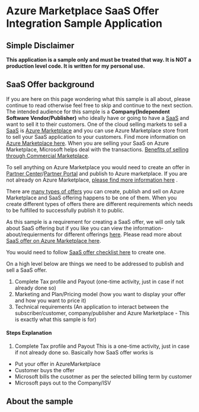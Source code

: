 # Azure Marketplace SaaS Offer Integration Sample Application

## Simple Disclaimer
**This application is a sample only and must be treated that way. It is NOT a production level code. It is written for my personal use.**  

## SaaS Offer background
If you are here on this page wondering what this sample is all about, please continue to read otherwise feel free to skip and continue to the next section. The intended audience for this sample is a **Company(Independent Software Vendor/Publisher)** who ideally have or going to have a [SaaS](https://azure.microsoft.com/en-us/overview/what-is-saas/) and want to sell it to their customers. 
One of the cloud selling markets to sell a [SaaS](https://azure.microsoft.com/en-us/overview/what-is-saas/) is [Azure Marketplace](https://azuremarketplace.microsoft.com/en-us/marketplace/) and you can use Azure Marketplace store front to sell your SaaS application to your customers. Find more information on [Azure Marketplace here](https://docs.microsoft.com/en-us/azure/marketplace/). When you are selling your SaaS on Azure Marketplace, Microsoft helps deal with the transactions. [Benefits of selling through Commercial Marketplace](https://docs.microsoft.com/en-us/azure/marketplace/marketplace-publishers-guide#commercial-marketplace-benefits). 

To sell anything on Azure Marketplace you would need to create an offer in [Partner Center](http://partner.microsoft.com/)/[Partner Portal](http://cloudpartner.azure.com/) and publish to Azure marketplace. If you are not already on Azure Marketplace, [please find more information here](https://docs.microsoft.com/en-us/azure/marketplace/partner-center-portal/create-account) .

There are [many types of offers](https://docs.microsoft.com/en-us/azure/marketplace/publisher-guide-by-offer-type) you can create, publish and sell on Azure Marketplace and SaaS offering happens to be one of them. When you create different types of offers there are different requirements which needs to be fulfilled to successfully publish it to public.

As this sample is a requirement for creating a SaaS offer, we will only talk about SaaS offering but if you like you can view the information-about/requierments for different offerings [here](https://docs.microsoft.com/en-us/azure/marketplace/publisher-guide-by-offer-type). Please read more about [SaaS offer on Azure Marketplace here](https://docs.microsoft.com/en-us/azure/marketplace/marketplace-saas-applications-technical-publishing-guide).

You would need to follow [SaaS offer checklist here](https://docs.microsoft.com/en-us/azure/marketplace/partner-center-portal/offer-creation-checklist) to create one. 

On a high level below are things we need to be addressed to publish and sell a SaaS offer.
1. Complete Tax profile and Payout (one-time activity, just in case if not already done so) 
2. Marketing and Plan/Pricing model (how you want to display your offer and how you want to price it)
3. Technical requirements (An application to interact between the subscriber/customer, company/publisher and Azure Marketplace - This is exactly what this sample is for)

#### Steps Explanation

1. Complete Tax profile and Payout 
This is a one-time activity, just in case if not already done so. Basically how SaaS offer works is
- Put your offer in AzureMarketplace
- Customer buys the offer 
- Microsoft bills the cusotmer as per the selected billing term by customer
- Microsoft pays out to the Company/ISV

## About the sample
